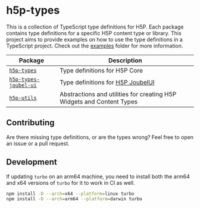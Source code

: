 # h5p-types

This is a collection of TypeScript type definitions for H5P.
Each package contains type definitions for a specific H5P content type or library.
This project aims to provide examples on how to use the type definitions in a TypeScript project.
Check out the [examples](./examples) folder for more information.

| Package                                                  | Description                                                               |
| -------------------------------------------------------- | ------------------------------------------------------------------------- |
| [`h5p-types`](./packages/h5p-types/)                     | Type definitions for H5P Core                                             |
| [`h5p-types-joubel-ui`](./packages/h5p-types-joubel-ui/) | Type definitions for [H5P JoubelUI](https://github.com/h5p/h5p-joubel-ui) |
| [`h5p-utils`](./packages/h5p-utils/)                     | Abstractions and utilities for creating H5P Widgets and Content Types     |

## Contributing

Are there missing type definitions, or are the types wrong?
Feel free to open an issue or a pull request.

## Development

If updating `turbo` on an arm64 machine, you need to install both the arm64 and x64 versions of `turbo` for it to work in CI as well.

```sh
npm install -D --arch=x64 --platform=linux turbo
npm install -D --arch=arm64 --platform=darwin turbo
```
